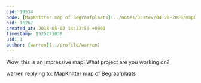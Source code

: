 ```yaml
---
cid: 19534
node: [MapKnitter map of Begraafplaats](../notes/Jostev/04-28-2018/mapknitter-map-of-begraafplaats)
nid: 16267
created_at: 2018-05-02 14:23:59 +0000
timestamp: 1525271039
uid: 1
author: [warren](../profile/warren)
---
```


Wow, this is an impressive map! What project are you working on? 

[warren](../profile/warren) replying to: [MapKnitter map of Begraafplaats](../notes/Jostev/04-28-2018/mapknitter-map-of-begraafplaats)

